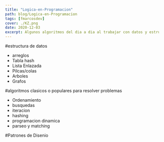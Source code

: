 ```yaml
---
title: "Logica-en-Programacion"
path: blog/Logica-en-Programacion
tags: [fmarcosdev]
cover: ./KZ.png
date: 2020-12-03
excerpt: Algunos algoritmos del dia a dia al trabajar con datos y estructuras muy util
---
```


#estructura de datos

- arreglos
- Tabla hash
- Lista Enlazada
- Pilcas/colas
- Arboles
- Grafos

#algoritmos clasicos o populares para resolver problemas

- Ordenamiento
- busquedas
- iteracion
- hashing
- programacion dinamica
- parseo y matching

#Patrones de Disenio
